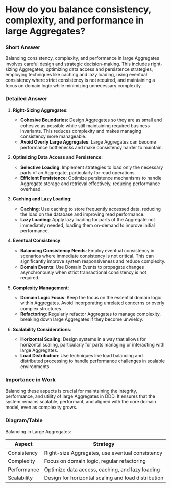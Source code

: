 # How do you balance consistency, complexity, and performance in large Aggregates?

### Short Answer
Balancing consistency, complexity, and performance in large Aggregates involves careful design and strategic decision-making. This includes right-sizing Aggregates, optimizing data access and persistence strategies, employing techniques like caching and lazy loading, using eventual consistency where strict consistency is not required, and maintaining a focus on domain logic while minimizing unnecessary complexity.

### Detailed Answer
1. **Right-Sizing Aggregates**:
    - **Cohesive Boundaries**: Design Aggregates so they are as small and cohesive as possible while still maintaining required business invariants. This reduces complexity and makes managing consistency more manageable.
    - **Avoid Overly Large Aggregates**: Large Aggregates can become performance bottlenecks and make consistency harder to maintain.

2. **Optimizing Data Access and Persistence**:
    - **Selective Loading**: Implement strategies to load only the necessary parts of an Aggregate, particularly for read operations.
    - **Efficient Persistence**: Optimize persistence mechanisms to handle Aggregate storage and retrieval effectively, reducing performance overhead.

3. **Caching and Lazy Loading**:
    - **Caching**: Use caching to store frequently accessed data, reducing the load on the database and improving read performance.
    - **Lazy Loading**: Apply lazy loading for parts of the Aggregate not immediately needed, loading them on-demand to improve initial performance.

4. **Eventual Consistency**:
    - **Balancing Consistency Needs**: Employ eventual consistency in scenarios where immediate consistency is not critical. This can significantly improve system responsiveness and reduce complexity.
    - **Domain Events**: Use Domain Events to propagate changes asynchronously when strict transactional consistency is not required.

5. **Complexity Management**:
    - **Domain Logic Focus**: Keep the focus on the essential domain logic within Aggregates. Avoid incorporating unrelated concerns or overly complex structures.
    - **Refactoring**: Regularly refactor Aggregates to manage complexity, breaking down large Aggregates if they become unwieldy.

6. **Scalability Considerations**:
    - **Horizontal Scaling**: Design systems in a way that allows for horizontal scaling, particularly for parts managing or interacting with large Aggregates.
    - **Load Distribution**: Use techniques like load balancing and distributed processing to handle performance challenges in scalable environments.

### Importance in Work
Balancing these aspects is crucial for maintaining the integrity, performance, and utility of large Aggregates in DDD. It ensures that the system remains scalable, performant, and aligned with the core domain model, even as complexity grows.

### Diagram/Table
Balancing in Large Aggregates:

| Aspect            | Strategy                                         |
|-------------------|--------------------------------------------------|
| Consistency       | Right-size Aggregates, use eventual consistency  |
| Complexity        | Focus on domain logic, regular refactoring       |
| Performance       | Optimize data access, caching, and lazy loading  |
| Scalability       | Design for horizontal scaling and load distribution |
